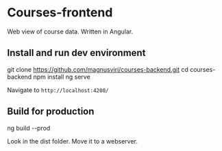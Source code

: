 # Courses-frontend

Web view of course data. Written in Angular.

## Install and run dev environment

  git clone https://github.com/magnusviri/courses-backend.git
  cd courses-backend
  npm install
  ng serve

Navigate to `http://localhost:4200/`

## Build for production

  ng build --prod

Look in the dist folder. Move it to a webserver.
